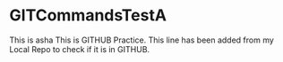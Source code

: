 # GITCommandsTestA
This is asha
This is GITHUB Practice.
This line has been added from my Local Repo to check if it is in GITHUB.